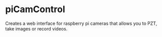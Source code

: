 # piCamControl
Creates a web interface for raspberry pi cameras that allows you to PZT, take images or record videos.

